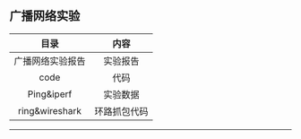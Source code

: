 ## 广播网络实验

|       目录       |     内容     |
| :--------------: | :----------: |
| 广播网络实验报告 |   实验报告   |
|       code       |     代码     |
|    Ping&iperf    |   实验数据   |
|  ring&wireshark  | 环路抓包代码 |

---

